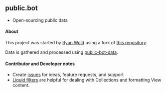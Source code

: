 ## public.bot

* Open-sourcing public data

#### About

This project was started by
[Ryan Wold](https://github.com/afomi)
using a fork of [this repository](https://github.com/afomi/jekyll-with-tailwind-to-s3-via-github-actions/wiki).

Data is gathered and processed using [public-bot-data](https://github.com/afomi/public-bot-data).

#### Contributor and Developer notes

* Create [issues](./issues) for ideas, feature requests, and support
* [Liquid filters](https://jekyllrb.com/docs/liquid/filters/) are helpful for dealing with Collections and formatting View content.
